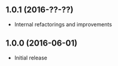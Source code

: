 ## 1.0.1 (2016-??-??)

- Internal refactorings and improvements

## 1.0.0 (2016-06-01)

- Initial release